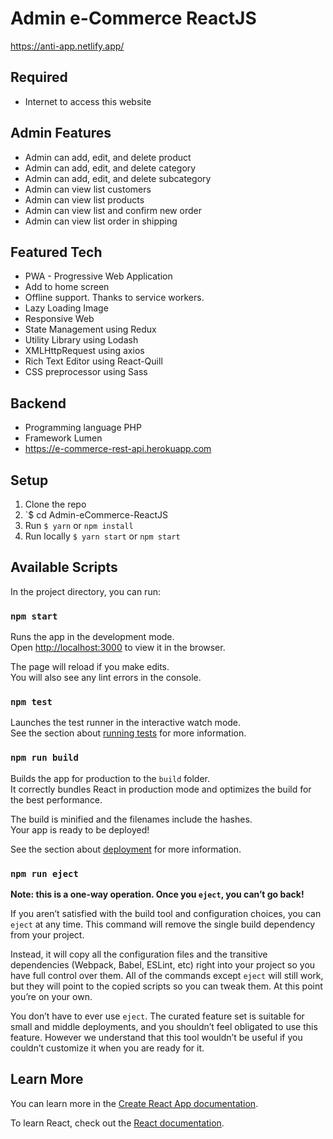 # Admin e-Commerce ReactJS

https://anti-app.netlify.app/

## Required
- Internet to access this website

## Admin Features
- Admin can add, edit, and delete product
- Admin can add, edit, and delete category
- Admin can add, edit, and delete subcategory
- Admin can view list customers
- Admin can view list products
- Admin can view list and confirm new order
- Admin can view list order in shipping

## Featured Tech
- PWA - Progressive Web Application
- Add to home screen
- Offline support. Thanks to service workers.
- Lazy Loading Image
- Responsive Web
- State Management using Redux
- Utility Library using Lodash
- XMLHttpRequest using axios
- Rich Text Editor using React-Quill
- CSS preprocessor using Sass

## Backend
- Programming language PHP
- Framework Lumen
- https://e-commerce-rest-api.herokuapp.com

## Setup

1. Clone the repo
2. `$ cd Admin-eCommerce-ReactJS
3. Run `$ yarn` or `npm install`
4. Run locally `$ yarn start` or `npm start`


## Available Scripts

In the project directory, you can run:

### `npm start`

Runs the app in the development mode.<br>
Open [http://localhost:3000](http://localhost:3000) to view it in the browser.

The page will reload if you make edits.<br>
You will also see any lint errors in the console.

### `npm test`

Launches the test runner in the interactive watch mode.<br>
See the section about [running tests](https://facebook.github.io/create-react-app/docs/running-tests) for more information.

### `npm run build`

Builds the app for production to the `build` folder.<br>
It correctly bundles React in production mode and optimizes the build for the best performance.

The build is minified and the filenames include the hashes.<br>
Your app is ready to be deployed!

See the section about [deployment](https://facebook.github.io/create-react-app/docs/deployment) for more information.

### `npm run eject`

**Note: this is a one-way operation. Once you `eject`, you can’t go back!**

If you aren’t satisfied with the build tool and configuration choices, you can `eject` at any time. This command will remove the single build dependency from your project.

Instead, it will copy all the configuration files and the transitive dependencies (Webpack, Babel, ESLint, etc) right into your project so you have full control over them. All of the commands except `eject` will still work, but they will point to the copied scripts so you can tweak them. At this point you’re on your own.

You don’t have to ever use `eject`. The curated feature set is suitable for small and middle deployments, and you shouldn’t feel obligated to use this feature. However we understand that this tool wouldn’t be useful if you couldn’t customize it when you are ready for it.

## Learn More

You can learn more in the [Create React App documentation](https://facebook.github.io/create-react-app/docs/getting-started).

To learn React, check out the [React documentation](https://reactjs.org/).
